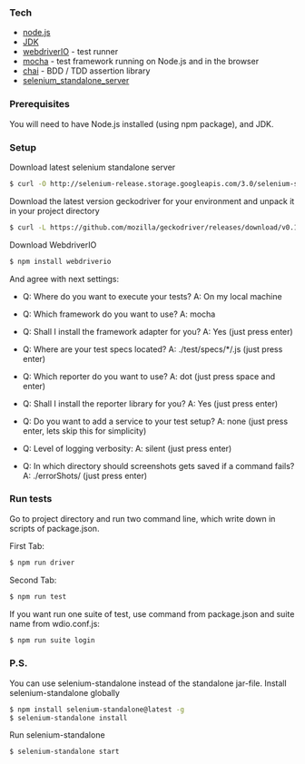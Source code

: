 ### Tech

* [node.js](https://nodejs.org/en/)
* [JDK](http://www.oracle.com/technetwork/java/javase/downloads/index.html)
* [webdriverIO](http://webdriver.io) - test runner
* [mocha](https://mochajs.org/) -  test framework running on Node.js and in the browser
* [chai](https://mochajs.org/) -  BDD / TDD assertion library
* [selenium_standalone_server](http://www.seleniumhq.org/download/)

### Prerequisites

You will need to have Node.js installed (using npm package), and JDK.


### Setup

Download latest selenium standalone server
```sh
$ curl -O http://selenium-release.storage.googleapis.com/3.0/selenium-server-standalone-3.0.1.jar
```

Download the latest version geckodriver for your environment and unpack it in your project directory
```sh
$ curl -L https://github.com/mozilla/geckodriver/releases/download/v0.11.1/geckodriver-v0.11.1-linux64.tar.gz | tar xz
```

Download WebdriverIO
```sh
$ npm install webdriverio
```

And agree with next settings:
- Q: Where do you want to execute your tests?
A: On my local machine

- Q: Which framework do you want to use?
A: mocha

- Q: Shall I install the framework adapter for you?
A: Yes (just press enter)

- Q: Where are your test specs located?
A: ./test/specs/*/.js (just press enter)

- Q: Which reporter do you want to use?
A: dot (just press space and enter)

- Q: Shall I install the reporter library for you?
A: Yes (just press enter)

- Q: Do you want to add a service to your test setup?
A: none (just press enter, lets skip this for simplicity)

- Q: Level of logging verbosity:
A: silent (just press enter)

- Q: In which directory should screenshots gets saved if a command fails?
A: ./errorShots/ (just press enter)


### Run tests

Go to project directory  and run two command line, which write down in scripts of package.json.

First Tab:
```sh
$ npm run driver
```
Second Tab:
```sh
$ npm run test
```

If you want run one suite of test, use command from package.json and suite name from wdio.conf.js:
```sh
$ npm run suite login
```

### P.S.
You can use selenium-standalone instead of the standalone jar-file.
Install selenium-standalone globally
```sh
$ npm install selenium-standalone@latest -g
$ selenium-standalone install
```
Run selenium-standalone
```sh
$ selenium-standalone start
```
